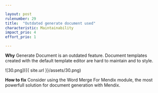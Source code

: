```yaml
---

layout: post
rulenumber: 29
title:  "Outdated generate document used"
characteristic: Maintainability
impact_prio: 4
effort_prio: 1

---
```


**Why**
Generate Document is an outdated feature. Document templates created with the default template editor are hard to maintain and to style.

![30.png]({{ site.url }}/assets/30.png)

**How to fix**
Consider using the Word Merge For Mendix module, the most powerfull solution for document generation with Mendix.
